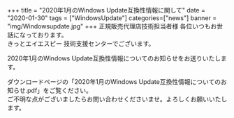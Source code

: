+++
title = "2020年1月のWindows Update互換性情報に関して"
date = "2020-01-30"
tags = ["WindowsUpdate"]
categories=["news"]
banner = "img/Windowsupdate.jpg"
+++
正規販売代理店技術担当者様 各位いつもお世話になっております。  
きっとエイエスピー 技術支援センターでございます。  
<!--more-->
2020年1月のWindows Update互換性情報についてのお知らせをお送りいたします。  

ダウンロードページの「2020年1月のWindows Update互換性情報についてのお知らせ.pdf」をご覧ください。  
ご不明な点がございましたらお問い合わせくださいませ。よろしくお願いいたします。